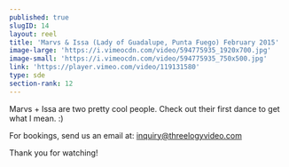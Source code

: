 ```yaml
---
published: true
slugID: 14
layout: reel
title: 'Marvs & Issa (Lady of Guadalupe, Punta Fuego) February 2015'
image-large: 'https://i.vimeocdn.com/video/594775935_1920x700.jpg'
image-small: 'https://i.vimeocdn.com/video/594775935_750x500.jpg'
link: 'https://player.vimeo.com/video/119131580'
type: sde
section-rank: 12
---
```

Marvs + Issa are two pretty cool people. Check out their first dance to get what I mean. :) 

For bookings, send us an email at: inquiry@threelogyvideo.com

Thank you for watching!

